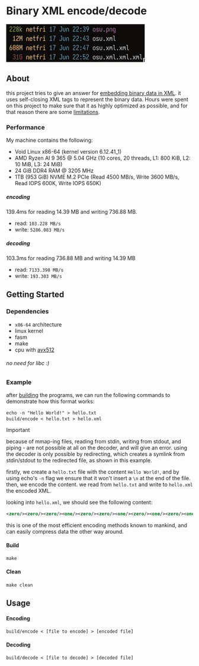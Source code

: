 # Binary XML encode/decode

<img src='assets/showcase.png'>

## About
this project tries to give an answer for [embedding binary data in XML](https://stackoverflow.com/questions/19893/how-do-you-embed-binary-data-in-xml).
it uses self-closing XML tags to represent the binary data.
Hours were spent on this project to make sure that it as highly optimized as possible, and for that reason there are some [limitations](#dependencies).

### Performance
My machine contains the following:
 - Void Linux x86-64 (kernel version 6.12.41_1)
 - AMD Ryzen AI 9 365 @ 5.04 GHz (10 cores, 20 threads, L1: 800 KiB, L2: 10 MiB, L3: 24 MiB)
 - 24 GiB DDR4 RAM @ 3205 MHz
 - 1TB (953 GiB) NVME M.2 PCIe (Read 4500 MB/s, Write 3600 MB/s, Read IOPS 600K, Write IOPS 650K)


##### encoding
139.4ms for reading 14.39 MB and writing 736.88 MB.
 - read:  `103.228 MB/s`
 - write: `5286.083 MB/s`

##### decoding
103.3ms for reading 736.88 MB and writing 14.39 MB
 - read:  `7133.398 MB/s`
 - write: `193.303 MB/s`

## Getting Started

### Dependencies
 - `x86-64` architecture
 - linux kernel
 - fasm
 - make
 - cpu with [avx512](https://en.wikipedia.org/wiki/AVX-512#CPUs_with_AVX-512)

###### no need for libc :)

### Example
after [building](#build) the programs, we can run the following commands to demonstrate how this format works:
```shell
echo -n "Hello World!" > hello.txt
build/encode < hello.txt > hello.xml
```

> [!IMPORTANT]
> because of mmap-ing files, reading from stdin, writing from stdout, and piping - are not possible at all on the decoder, and will give an error. using the decoder is only possible by redirecting, which creates a symlink from stdin/stdout to the redirected file, as shown in this example.

firstly, we create a `hello.txt` file with the content `Hello World!`, and by using echo's `-n` flag we ensure that it won't insert a `\n` at the end of the file.
then, we encode the content. we read from `hello.txt` and write to `hello.xml` the encoded XML.

looking into `hello.xml`, we should see the following content:
```xml
<zero/><zero/><zero/><one/><zero/><zero/><one/><zero/><one/><zero/><one/><zero/><zero/><one/><one/><zero/><zero/><zero/><one/><one/><zero/><one/><one/><zero/><zero/><zero/><one/><one/><zero/><one/><one/><zero/><one/><one/><one/><one/><zero/><one/><one/><zero/><zero/><zero/><zero/><zero/><zero/><one/><zero/><zero/><one/><one/><one/><zero/><one/><zero/><one/><zero/><one/><one/><one/><one/><zero/><one/><one/><zero/><zero/><one/><zero/><zero/><one/><one/><one/><zero/><zero/><zero/><one/><one/><zero/><one/><one/><zero/><zero/><zero/><one/><zero/><zero/><one/><one/><zero/><one/><zero/><zero/><zero/><zero/><one/><zero/><zero/>
```

this is one of the most efficient encoding methods known to mankind, and can easily compress data the other way around.

#### Build
```shell
make
```

#### Clean
```shell
make clean
```

## Usage

#### Encoding
```shell
build/encode < [file to encode] > [encoded file]
```

#### Decoding
```shell
build/decode < [file to decode] > [decoded file]
```
